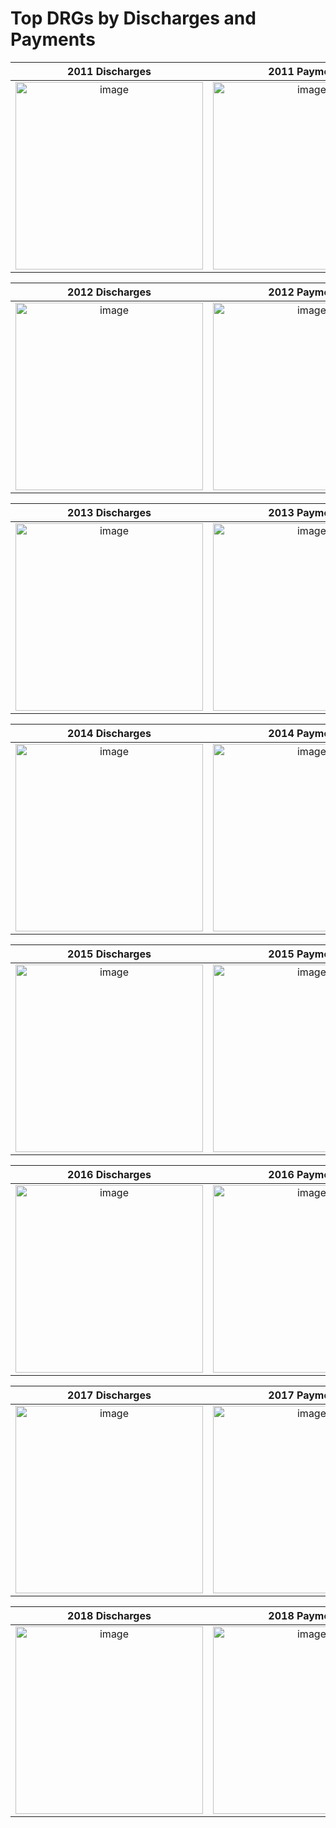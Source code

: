 # Top DRGs by Discharges and Payments



2011 Discharges            |  2011 Payments
:-------------------------:|:-------------------------:
|<div style="text-align: center;"> <IMG SRC="https://michaelvigoda.com/Dir_Plot_Top_DRGs/Top DRGs SVGs/2011 Top DRGs - by Discharges.svg"  width="300" height="300" ALT="image"> | <div style="text-align: center;"><IMG SRC="https://michaelvigoda.com/Dir_Plot_Top_DRGs/Top DRGs SVGs/2011 Top DRGs - by Payments.svg"  width="300" height="300" ALT="image">|

2012 Discharges            |  2012 Payments
:-------------------------:|:-------------------------:
|<div style="text-align: center;"> <IMG SRC="https://michaelvigoda.com/Dir_Plot_Top_DRGs/Top DRGs SVGs/2012 Top DRGs - by Discharges.svg"  width="300" height="300" ALT="image"> | <div style="text-align: center;"><IMG SRC="https://michaelvigoda.com/Dir_Plot_Top_DRGs/Top DRGs SVGs/2012 Top DRGs - by Payments.svg"  width="300" height="300" ALT="image">|

2013 Discharges            |  2013 Payments
:-------------------------:|:-------------------------:
|<div style="text-align: center;"> <IMG SRC="https://michaelvigoda.com/Dir_Plot_Top_DRGs/Top DRGs SVGs/2013 Top DRGs - by Discharges.svg"  width="300" height="300" ALT="image"> | <div style="text-align: center;"><IMG SRC="https://michaelvigoda.com/Dir_Plot_Top_DRGs/Top DRGs SVGs/2013 Top DRGs - by Payments.svg"  width="300" height="300" ALT="image">|

2014 Discharges            |  2014 Payments
:-------------------------:|:-------------------------:
|<div style="text-align: center;"> <IMG SRC="https://michaelvigoda.com/Dir_Plot_Top_DRGs/Top DRGs SVGs/2014 Top DRGs - by Discharges.svg"  width="300" height="300" ALT="image"> | <div style="text-align: center;"><IMG SRC="https://michaelvigoda.com/Dir_Plot_Top_DRGs/Top DRGs SVGs/2014 Top DRGs - by Payments.svg"  width="300" height="300" ALT="image">|

2015 Discharges            |  2015 Payments
:-------------------------:|:-------------------------:
|<div style="text-align: center;"> <IMG SRC="https://michaelvigoda.com/Dir_Plot_Top_DRGs/Top DRGs SVGs/2015 Top DRGs - by Discharges.svg"  width="300" height="300" ALT="image"> | <div style="text-align: center;"><IMG SRC="https://michaelvigoda.com/Dir_Plot_Top_DRGs/Top DRGs SVGs/2015 Top DRGs - by Payments.svg"  width="300" height="300" ALT="image">|

2016 Discharges            |  2016 Payments
:-------------------------:|:-------------------------:
|<div style="text-align: center;"> <IMG SRC="https://michaelvigoda.com/Dir_Plot_Top_DRGs/Top DRGs SVGs/2016 Top DRGs - by Discharges.svg"  width="300" height="300" ALT="image"> | <div style="text-align: center;"><IMG SRC="https://michaelvigoda.com/Dir_Plot_Top_DRGs/Top DRGs SVGs/2016 Top DRGs - by Payments.svg"  width="300" height="300" ALT="image">|

2017 Discharges            |  2017 Payments
:-------------------------:|:-------------------------:
|<div style="text-align: center;"> <IMG SRC="https://michaelvigoda.com/Dir_Plot_Top_DRGs/Top DRGs SVGs/2017 Top DRGs - by Discharges.svg"  width="300" height="300" ALT="image"> | <div style="text-align: center;"><IMG SRC="https://michaelvigoda.com/Dir_Plot_Top_DRGs/Top DRGs SVGs/2017 Top DRGs - by Payments.svg"  width="300" height="300" ALT="image">|

2018 Discharges            |  2018 Payments
:-------------------------:|:-------------------------:
|<div style="text-align: center;"> <IMG SRC="https://michaelvigoda.com/Dir_Plot_Top_DRGs/Top DRGs SVGs/2018 Top DRGs - by Discharges.svg"  width="300" height="300" ALT="image"> | <div style="text-align: center;"><IMG SRC="https://michaelvigoda.com/Dir_Plot_Top_DRGs/Top DRGs SVGs/2018 Top DRGs - by Payments.svg"  width="300" height="300" ALT="image">|

